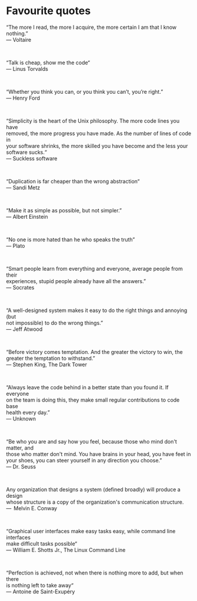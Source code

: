 # Favourite quotes

“The more I read, the more I acquire, the more certain I am that I know nothing.”  
― Voltaire

</br>

“Talk is cheap, show me the code“  
― Linus Torvalds

</br>

“Whether you think you can, or you think you can’t, you’re right.”  
― Henry Ford

</br>

“Simplicity is the heart of the Unix philosophy. The more code lines you have  
removed, the more progress you have made. As the number of lines of code in  
your software shrinks, the more skilled you have become and the less your  
software sucks.“  
― Suckless software

</br>

“Duplication is far cheaper than the wrong abstraction“  
― Sandi Metz

</br>

“Make it as simple as possible, but not simpler.”  
― Albert Einstein

</br>

“No one is more hated than he who speaks the truth”  
― Plato

</br>

“Smart people learn from everything and everyone, average people from their  
experiences, stupid people already have all the answers.”  
― Socrates

</br>

“A well-designed system makes it easy to do the right things and annoying (but  
not impossible) to do the wrong things.”  
― Jeff Atwood

</br>

“Before victory comes temptation. And the greater the victory to win, the  
greater the temptation to withstand.”  
― Stephen King, The Dark Tower

</br>

“Always leave the code behind in a better state than you found it. If everyone  
on the team is doing this, they make small regular contributions to code base  
health every day.”  
― Unknown

</br>

“Be who you are and say how you feel, because those who mind don't matter, and  
those who matter don't mind. You have brains in your head, you have feet in  
your shoes, you can steer yourself in any direction you choose.”  
― Dr. Seuss

</br>

Any organization that designs a system (defined broadly) will produce a design  
whose structure is a copy of the organization's communication structure.  
―  Melvin E. Conway

</br>

“Graphical user interfaces make easy tasks easy, while command line interfaces  
make difficult tasks possible“  
― William E. Shotts Jr., The Linux Command Line

</br>

“Perfection is achieved, not when there is nothing more to add, but when there  
is nothing left to take away“  
― Antoine de Saint-Exupéry
